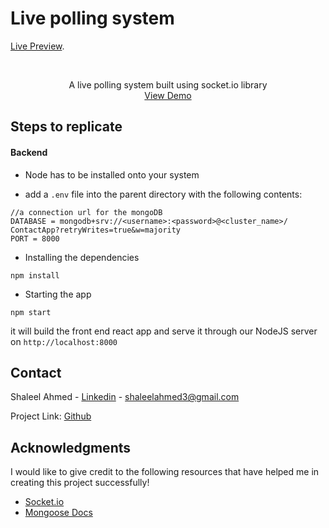 # Live polling system

[Live Preview](https://live-polling-system-production.up.railway.app/).

<!-- PROJECT LOGO -->
<br />
<div align="center">

  <p align="center">
    A live polling system built using socket.io library
    <br />
    <a href="https://live-polling-system-production.up.railway.app/">View Demo</a>
  </p>
</div>

<!-- ABOUT THE PROJECT -->

## Steps to replicate

#### Backend

-   Node has to be installed onto your system

-   add a `.env` file into the parent directory with the following contents:

```
//a connection url for the mongoDB
DATABASE = mongodb+srv://<username>:<password>@<cluster_name>/
ContactApp?retryWrites=true&w=majority
PORT = 8000
```

-   Installing the dependencies

```
npm install
```

-   Starting the app

```
npm start
```

it will build the front end react app and serve it through our NodeJS server on
`http://localhost:8000`

## Contact

Shaleel Ahmed -
[Linkedin](https://www.linkedin.com/in/shaleel-ahmed-2a34761a9/) -
shaleelahmed3@gmail.com

Project Link:
[Github](https://github.com/Shaleel/Live-Polling-System/tree/main/front-end)

<!-- ACKNOWLEDGMENTS -->

## Acknowledgments

I would like to give credit to the following resources that have helped me in
creating this project successfully!

-   [Socket.io](https://socket.io/)
-   [Mongoose Docs](https://mongoosejs.com/)
